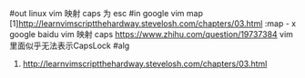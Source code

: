 #out
linux vim 映射 caps 为 esc
#in
google vim map
[1]http://learnvimscriptthehardway.stevelosh.com/chapters/03.html
:map - x
google
baidu vim 映射 caps
https://www.zhihu.com/question/19737384
vim里面似乎无法表示CapsLock
#alg
1. http://learnvimscriptthehardway.stevelosh.com/chapters/03.html
